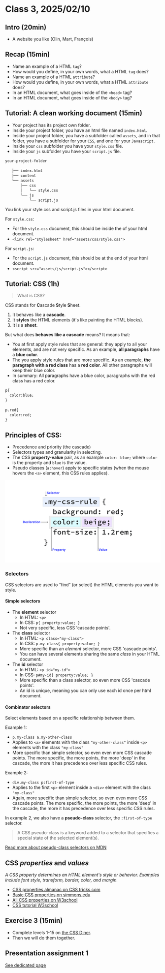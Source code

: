 # Class 3, 2025/02/10

## Intro (20min)

- A website you like (Olin, Mart, François)

## Recap (15min)

- Name an example of a HTML `tag`?
- How would you define, in your own words, what a HTML `tag` does?
- Name an example of a HTML `attribute`?
- How would you define, in your own words, what a HTML `attribute` does?
- In an HTML document, what goes inside of the `<head>` tag?
- In an HTML document, what goes inside of the `<body>` tag?

## Tutorial: A clean working document (15min)

- Your project has its project own folder.
- Inside your project folder, you have an html file named `index.html`.
- Inside your project folder, you have a subfolder called `assets`, and in that folder, you have a subfolder for your `CSS`, and one for your `Javascript`.
- Inside your `css` subfolder you have your `style.css` file.
- Inside your `js` subfolder you have your `script.js` file.

```
your-project-folder

   ├── index.html
   ├── content
   └── assets
       ├── css
       │   └── style.css
       └── js
           └── script.js
```

You link your style.css and script.js files in your html document.

For `style.css`:

- For the `style.css` document, this should be inside the <head> of your html document.
- `<link rel="stylesheet" href="assets/css/style.css">`

For `script.js`:

- For the `script.js` document, this should be at the end of your html document.
- `<script src="assets/js/script.js"></script>`

## Tutorial: CSS (1h)

> What is CSS?

CSS stands for **C**ascade **S**tyle **S**heet.

1. It behaves like a **cascade**.
2. It **styles** the HTML elements (it's like painting the HTML blocks).
3. It is a **sheet**.
   
But what does **behaves like a cascade** means? It means that:

- You at first apply style rules that are general: they apply to all your elements, and are not very specific. As an example, **all paragraphs** have a **blue color**.
- The you apply style rules that are more specific. As an example, **the paragraph with a red class** has a **red color**. All other paragraphs will keep their blue color.
- In summary: All paragraphs have a blue color, paragraphs with the red class has a red color.

```
p{
  color:blue;
}

p.red{
  color:red;
}
```

## Principles of CSS:

- Precedence and priority (the cascade)
- Selectors types and granularity in selecting.
- The CSS **property-value** pair, as an example `color: blue;` where `color` is the property and `blue` is the value.
- Pseudo classes (`a:hover`) apply to specific states (when the mouse hovers the `<a>` element, this CSS rules applies).

<img src="css-terminology.svg" width="750px">

### Selectors

CSS selectors are used to “find” (or select) the HTML elements you want to style.

#### Simple selectors

- The **element** selector
  - In HTML: `<p>`
  - In CSS: `p{ property:value; }`
  - Not very specific, less CSS 'cascade points'.
- The **class** selector
  - In HTML: `<p class="my-class">`
  - In CSS: `p.my-class{ property:value; }`
  - More specific than an *element* selector, more CSS 'cascade points'.
  - You can have several elements sharing the same *class* in your HTML document.
- The **id** selector
  - In HTML: `<p id="my-id">`
  - In CSS: `p#my-id{ property:value; }`
  - More specific than a class selector, so even more CSS 'cascade points'.
  - An id is unique, meaning you can only use each id once per html document.

#### Combinator selectors

Select elements based on a specific relationship between them.

Example 1:

- `p.my-class a.my-other-class`
- Applies to `<a>` elements with the class `"my-other-class"` inside `<p>` elements with the class `"my-class"`
- More specific than simple selector, so even even more CSS cascade points. The more specific, the more points, the more 'deep' in the cascade, the more it has precedence over less specific CSS rules.

Example 2:

- `div.my-class p:first-of-type`
- Applies to the first `<p>` element inside a `<div>` element with the class `"my-class"`
- Again, more specific than simple selector, so even even more CSS cascade points. The more specific, the more points, the more 'deep' in the cascade, the more it has precedence over less specific CSS rules.

In example 2, we also have a **pseudo-class** selector, the `:first-of-type` selector.

> A CSS pseudo-class is a keyword added to a selector that specifies a special state of the selected element(s).

[Read more about pseudo-class selectors on MDN](https://developer.mozilla.org/en-US/docs/Web/CSS/Pseudo-classes)

## CSS *properties* and *values*

*A CSS property determines an HTML element's style or behavior. Examples include font style, transform, border, color, and margin.*

- [CSS properties almanac on CSS tricks.com](https://css-tricks.com/almanac/properties/)
- [Basic CSS properties on simmons.edu](http://web.simmons.edu/~grabiner/comm244/weekthree/css-basic-properties.html)
- [All CSS properties on W3school](https://www.w3schools.com/cssref/index.php)
- [CSS tutorial W3school](https://www.w3schools.com/css/default.asp)

## Exercise 3 (15min)

- Complete levels 1-15 on [the CSS Diner](https://flukeout.github.io).
- Then we will do them together.

## Presentation assignment 1

[See dedicated page](https://github.com/francois-gm/go-kabk-y1b/tree/main/03%20-%20Assignment%201%20(ode%20to%20CSS))
